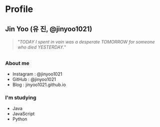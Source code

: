 # Profile
## Jin Yoo (유 진, @jinyoo1021)

> ###### *"TODAY I spent in vain was a desperate TOMORROW for someone who died YESTERDAY."*

### About me
- Instagram : @jinyoo1021
- GitHub : @jinyoo1021
- Blog : jinyoo1021.github.io

### I'm studying
- Java
- JavaScript
- Python
